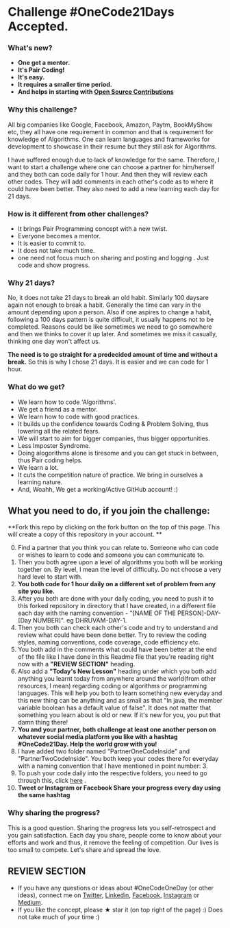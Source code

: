 # Challenge #OneCode21Days Accepted. 

### What's new?
* **One get a mentor.**
* **It's Pair Coding!**
* **It's easy.**
* **It requires a smaller time period.**
* **And helps in starting with [Open Source Contributions](https://www.quora.com/What-really-is-open-source-contribution)**

### Why this challenge? 
All big companies like Google, Facebook, Amazon, Paytm, BookMyShow etc, they all have one requirement in common and that is requirement for knowledge of Algorithms. One can learn languages and frameworks for development to showcase in their resume but they still ask for Algorithms.

I have suffered enough due to lack of knowledge for the same. Therefore, I want to start a challenge where one can choose a partner for him/herself and they both can code daily for 1 hour. And then they will review each other codes.  They will add comments in each other's code as to where it could have been better. They also need to add a new learning each day for 21 days.

### How is it different from other challenges?
* It brings Pair Programming concept with a new twist.
* Everyone becomes a mentor.
* It is easier to commit to.
* It does not take much time.
* one need not focus much on sharing and posting and logging
. Just code and show progress.

### Why 21 days?
No, it does not take 21 days to break an old habit. Similarly 100 daysare again not enough to break a habit. Generally the time can vary in the amount depending upon a person. Also if one aspires to change a habit, following a 100 days pattern is quite difficult, it usually happens not to be completed. Reasons could be like sometimes we need to go somewhere and then we thinks to cover it up later. And sometimes we miss it casually, thinking one day won't affect us. 

**The need is to go straight for a predecided amount of time and without a break.** So this is why I chose 21 days. It is easier and we can code for 1 hour. 


### What do we get?
* We learn how to code 'Algorithms'. 
* We get a friend as a mentor. 
* We learn how to code with good practices.
* It builds up the confidence towards Coding & Problem Solving, thus lowering all the related fears.
* We will start to aim for bigger companies, thus bigger opportunities.
* Less Imposter Syndrome.
* Doing alogorithms alone is tiresome and you can get stuck in between, thus Pair coding helps.
* We learn a lot.
* It cuts the competition nature of practice. We bring in ourselves a learning nature.
* And, Woahh, We get a working/Active GitHub account! :)



## What you need to do, if you join the challenge:
**Fork this repo by clicking on the fork button on the top of this page. This will create a copy of this repository in your account.
** 

0. Find a partner that you think you can relate to. Someone who can code or wishes to learn to code and someone you can communicate to.  
1. Then you both agree upon a level of algorithms you both will be working together on. By level, I mean the level of difficulty. Do not choose a very hard level to start with.   
2. **You both code for 1 hour daily on a different set of problem from any site you like.**  
3. After you both are done with your daily coding, you need to push it to this forked repository in directory that I have created, in a different file each day with the naming convention - "[NAME OF THE PERSON]-DAY-[Day NUMBER]". eg DHRUVAM-DAY-1.
4. Then you both can check each other's code and try to understand and review what could have been done better. Try to review the coding styles, naming conventions, code coverage, code efficiency etc.
5. You both add in the comments what could have been better at the end of the file like I have done in this Readme file that you're reading right now with a **"REVIEW SECTION"** heading.
6. Also add a **"Today's New Lesson"** heading under which you both add anything you learnt today from anywhere around the world(from other resources, I mean) regarding coding or algorithms or programming languages. This will help you both to learn something new everyday and this new thing can be anything and as small as that "In java, the member variable boolean has a default value of false". It does not matter that something you learn about is old or new. If it's new for you, you put that damn thing there!
7. **You and your partner, both challenge at least one another person on whatever social media platform you like with a hashtag  #OneCode21Day. Help the world grow with you!**
8. I have added two folder named "PartnerOneCodeInside" and "PartnerTwoCodeInside". You both keep your codes there for everyday with a naming convention that I have mentioned in point number: 3.
9. To push your code daily into the respective folders, you need to go through this, click [here](https://github.com/Roshanjossey/first-contributions) . 
10. **Tweet or Instagram or Facebook Share your progress every day using the same hashtag**


### Why sharing the progress?
This is a good question. Sharing the progress lets you self-retrospect and you gain satisfaction. Each day you share, people come to know about your efforts and work and thus, it remove the feeling of competition. Our lives is too small to compete. Let's share and spread the love.


## REVIEW SECTION
* If you have any questions or ideas about #OneCodeOneDay (or other ideas), connect me on [Twitter](https://twitter.com/PretentiousData), [Linkedin](https://www.linkedin.com/in/dhruvam), [Facebook](https://www.facebook.com/ITasteALiquorNeverBrewed), [Instagram](https://www.instagram.com/dhruvamsharma/) or [Medium](https://medium.com/@dhruvamsharma).  
* If you like the concept, please &#9733; star it (on top right of the page) :) Does not take much of your time :)
